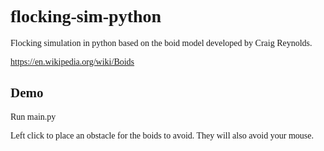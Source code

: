 <span style="font-family:Consolas">

# flocking-sim-python
Flocking simulation in python based on the boid model developed by Craig Reynolds.

https://en.wikipedia.org/wiki/Boids

## Demo
Run main.py

Left click to place an obstacle for the boids to avoid. They will also avoid your mouse.

</span>